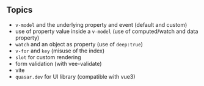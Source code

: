 ## Topics

- <code>v-model</code> and the underlying property and event (default and custom)
- use of property value inside a <code>v-model</code> (use of computed/watch and data property)
- <code>watch</code> and an object as property (use of <code>deep:true</code>)
- <code>v-for</code> and <code>key</code> (misuse of the index)
- <code>slot</code> for custom rendering
- form validation (with vee-validate)
- vite
- <code>quasar.dev</code> for UI library (compatible with vue3)